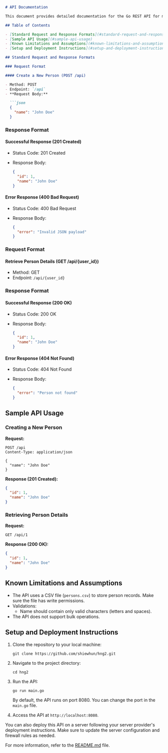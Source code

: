 ```markdown
# API Documentation

This document provides detailed documentation for the Go REST API for managing persons.

## Table of Contents

- [Standard Request and Response Formats](#standard-request-and-response-formats)
- [Sample API Usage](#sample-api-usage)
- [Known Limitations and Assumptions](#known-limitations-and-assumptions)
- [Setup and Deployment Instructions](#setup-and-deployment-instructions)

## Standard Request and Response Formats

### Request Format

#### Create a New Person (POST /api)

- Method: POST
- Endpoint: `/api`
- **Request Body:**

  ```json
  {
    "name": "John Doe"
  }
  ```

### Response Format

#### Successful Response (201 Created)

- Status Code: 201 Created
- Response Body:

  ```json
  {
    "id": 1,
    "name": "John Doe"
  }
  ```

#### Error Response (400 Bad Request)

- Status Code: 400 Bad Request
- Response Body:

  ```json
  {
    "error": "Invalid JSON payload"
  }
  ```

### Request Format

#### Retrieve Person Details (GET /api/{user_id})

- Method: GET
- Endpoint: `/api/{user_id}`

### Response Format

#### Successful Response (200 OK)

- Status Code: 200 OK
- Response Body:

  ```json
  {
    "id": 1,
    "name": "John Doe"
  }
  ```

#### Error Response (404 Not Found)

- Status Code: 404 Not Found
- Response Body:

  ```json
  {
    "error": "Person not found"
  }
  ```

## Sample API Usage

### Creating a New Person

**Request:**

```http
POST /api
Content-Type: application/json

{
  "name": "John Doe"
}
```

**Response (201 Created):**

```json
{
  "id": 1,
  "name": "John Doe"
}
```

### Retrieving Person Details

**Request:**

```http
GET /api/1
```

**Response (200 OK):**

```json
{
  "id": 1,
  "name": "John Doe"
}
```

## Known Limitations and Assumptions

- The API uses a CSV file (`persons.csv`) to store person records. Make sure the file has write permissions.
- Validations:
  - Name should contain only valid characters (letters and spaces).
- The API does not support bulk operations.

## Setup and Deployment Instructions

1. Clone the repository to your local machine:

   ```shell
   git clone https://github.com/shiewhun/hng2.git
   ```

2. Navigate to the project directory:

   ```shell
   cd hng2
   ```

3. Run the API:

   ```shell
   go run main.go
   ```

   By default, the API runs on port 8080. You can change the port in the `main.go` file.

4. Access the API at `http://localhost:8080`.

You can also deploy this API on a server following your server provider's deployment instructions. Make sure to update the server configuration and firewall rules as needed.

For more information, refer to the [README.md](./README.md) file.
```